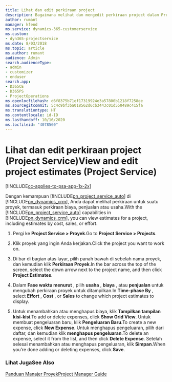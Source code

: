 ```yaml
---
title: Lihat dan edit perkiraan project
description: Bagaimana melihat dan mengedit perkiraan project dalam Project Service
author: rumant
manager: kfend
ms.service: dynamics-365-customerservice
ms.custom:
- dyn365-projectservice
ms.date: 8/03/2018
ms.topic: article
ms.author: rumant
audience: Admin
search.audienceType:
- admin
- customizer
- enduser
search.app:
- D365CE
- D365PS
- ProjectOperations
ms.openlocfilehash: d6f8375b71ef17319924e3a57800b1218f7258ee
ms.sourcegitcommit: 5c4c9bf3ba018562d6cb3443c01d550489c415fa
ms.translationtype: HT
ms.contentlocale: id-ID
ms.lasthandoff: 10/16/2020
ms.locfileid: "4078560"
---
```

# <a name="view-and-edit-project-estimates-project-service"></a><span data-ttu-id="ceeb3-103">Lihat dan edit perkiraan project (Project Service)</span><span class="sxs-lookup"><span data-stu-id="ceeb3-103">View and edit project estimates (Project Service)</span></span>

[!INCLUDE[cc-applies-to-psa-app-1x-2x](../includes/cc-applies-to-psa-app-1x-2x.md)]

<span data-ttu-id="ceeb3-104">Dengan kemampuan [!INCLUDE[pn_project_service_auto](../includes/pn-project-service-auto.md)] di [!INCLUDE[pn_dynamics_crm](../includes/pn-dynamics-crm.md)], Anda dapat melihat perkiraan untuk suatu proyek, termasuk perkiraan biaya, penjualan atau usaha.</span><span class="sxs-lookup"><span data-stu-id="ceeb3-104">With the [!INCLUDE[pn_project_service_auto](../includes/pn-project-service-auto.md)] capabilities in [!INCLUDE[pn_dynamics_crm](../includes/pn-dynamics-crm.md)], you can view estimates for a project, including estimates by cost, sales, or effort.</span></span>  
  
1.  <span data-ttu-id="ceeb3-105">Pergi ke **Project Service > Proyek**.</span><span class="sxs-lookup"><span data-stu-id="ceeb3-105">Go to **Project Service > Projects**.</span></span>  
  
2.  <span data-ttu-id="ceeb3-106">Klik proyek yang ingin Anda kerjakan.</span><span class="sxs-lookup"><span data-stu-id="ceeb3-106">Click the project you want to work on.</span></span>  
  
3.  <span data-ttu-id="ceeb3-107">Di bar di bagian atas layar, pilih panah bawah di sebelah nama proyek, dan kemudian klik **Perkiraan Proyek**.</span><span class="sxs-lookup"><span data-stu-id="ceeb3-107">In the bar across the top of the screen, select the down arrow next to the project name, and then click **Project Estimates**.</span></span>  
  
4.  <span data-ttu-id="ceeb3-108">Dalam **Fase waktu menurut** , pilih **usaha** , **biaya** , atau **penjualan** untuk mengubah perkiraan proyek untuk ditampilkan.</span><span class="sxs-lookup"><span data-stu-id="ceeb3-108">In **Time-phase By** , select **Effort** , **Cost** , or **Sales** to change which project estimates to display.</span></span>  
  
5.  <span data-ttu-id="ceeb3-109">Untuk menambahkan atau menghapus biaya, klik **Tampilkan tampilan kisi-kisi**.</span><span class="sxs-lookup"><span data-stu-id="ceeb3-109">To add or delete expenses, click **Show Grid View**.</span></span> <span data-ttu-id="ceeb3-110">Untuk membuat pengeluaran baru, klik **Pengeluaran Baru**.</span><span class="sxs-lookup"><span data-stu-id="ceeb3-110">To create a new expense, click **New Expense**.</span></span> <span data-ttu-id="ceeb3-111">Untuk menghapus pengeluaran, pilih dari daftar, dan kemudian klik **menghapus pengeluaran**.</span><span class="sxs-lookup"><span data-stu-id="ceeb3-111">To delete an expense, select it from the list, and then click **Delete Expense**.</span></span> <span data-ttu-id="ceeb3-112">Setelah selesai menambahkan atau menghapus pengeluaran, klik **Simpan**.</span><span class="sxs-lookup"><span data-stu-id="ceeb3-112">When you’re done adding or deleting expenses, click **Save**.</span></span>  
  
### <a name="see-also"></a><span data-ttu-id="ceeb3-113">Lihat Juga</span><span class="sxs-lookup"><span data-stu-id="ceeb3-113">See Also</span></span>  
 [<span data-ttu-id="ceeb3-114">Panduan Manajer Proyek</span><span class="sxs-lookup"><span data-stu-id="ceeb3-114">Project Manager Guide</span></span>](../psa/project-manager-guide.md)
